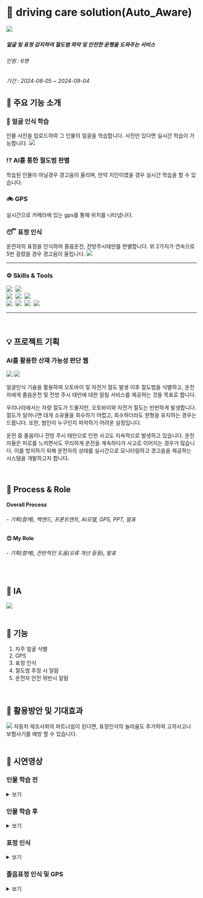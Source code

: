 # 🚗 driving care solution(Auto_Aware)
 <img src="https://github.com/user-attachments/assets/796eabaa-6c89-4958-a389-fa507374dbc7">

##### 얼굴 및 표정 감지하여 절도범 파악 및 안전한 운행을 도와주는 서비스
###### 인원 : 6명
###### 기간 : 2024-08-05 ~ 2024-09-04

## 💼 주요 기능 소개

### 📸 얼굴 인식 학습
인물 사진을 업로드하여 그 인물의 얼굴을 학습합니다.
사진만 있다면 실시간 학습이 가능합니다.
<img src="https://github.com/user-attachments/assets/a2e0f86f-6708-4763-8dc8-9003039330c0" />&nbsp;


### ⁉️ AI를 통한 절도범 판별
학습된 인물이 아닐경우 경고음이 울리며,
만약 지인이였을 경우 실시간 학습을 할 수 있습니다.

### 🚲 GPS
실시간으로 카메라에 있는 gps를 통해 위치를 나타냅니다.

### 😴 표정 인식
운전자의 표정을 인식하여 졸음운전, 전방주시태만를 판별합니다.
위 2가지가 연속으로 5번 걸렸을 경우 경고음이 울립니다.
<img src="https://github.com/user-attachments/assets/50dea21c-46fb-49a7-a3f9-323171d52bce" />&nbsp;


--------------------
### ⚙️ Skills & Tools
  <img src="https://img.shields.io/badge/Github-181717.svg?style=flat&logo=Github&logoColor=white" />&nbsp;
  <img src="https://img.shields.io/badge/React-61DAFB.svg?style=flat&logo=React&logoColor=white" />&nbsp;
</br>
  <img src="https://img.shields.io/badge/Html5-E34F26?style=flat&logo=Html5&logoColor=white" />&nbsp;
  <img src="https://img.shields.io/badge/Css3-1572B6?style=flat&logo=Css3&logoColor=white" />&nbsp;
  <img src="https://img.shields.io/badge/JavaScript-F7DF1E?style=flat&logo=JavaScript&logoColor=white" />&nbsp;
</br>
  <img src="https://img.shields.io/badge/FastAPI-009688?style=flat-square&logo=FastAPI&logoColor=white"/>&nbsp;
  <img src="https://img.shields.io/badge/OpenCV-5C3EE8.svg?style=flat&logo=OpenCV&logoColor=white" />&nbsp;
  <img src="https://img.shields.io/badge/MondoDB-47A248.svg?style=flat&logo=MongoDB&logoColor=white" />&nbsp;
  <img src="https://img.shields.io/badge/VScode-0854C1.svg?style=flat&logo=VScode&logoColor=white" />&nbsp;
  
--------------------

<br>

## 💡 프로젝트 기획

### AI를 활용한 산재 가능성 판단 웹

<img src="https://github.com/user-attachments/assets/6a8a427c-af23-4a27-a6ab-591dfe789663">
<img src="https://github.com/user-attachments/assets/a2d80689-ca04-42ee-85e7-192f41cae7d5">

얼굴인식 기술을 활용하여 오토바이 및 자전거 절도 발생 이후 절도범을 식별하고, 운전자에게 졸음운전 및 전방 주시 태만에 대한 알림 서비스를 제공하는 것을 목표로 합니다.

우리나라에서는 차량 절도가 드물지만, 오토바이와 자전거 절도는 빈번하게 발생합니다. 절도가 일어나면 대개 소유물을 회수하기 어렵고, 회수하더라도 원형을 유지하는 경우는 드뭅니다. 또한, 범인이 누구인지 파악하기 어려운 실정입니다.

운전 중 졸음이나 전방 주시 태만으로 인한 사고도 지속적으로 발생하고 있습니다. 운전자들은 피로를 느끼면서도 무리하게 운전을 계속하다가 사고로 이어지는 경우가 많습니다. 이를 방지하기 위해 운전자의 상태를 실시간으로 모니터링하고 경고음을 제공하는 시스템을 개발하고자 합니다.

<br>

## 📌 Process & Role
#### Overall Process
###### - 기획(함께), 백엔드, 프론트엔트, AI모델, GPS, PPT, 발표
#### 😊 My Role
###### - 기획(함께), 전반적인 도움(오류 개선 등등), 발표

<br>

## 📌 IA
<img src="https://github.com/user-attachments/assets/5cfacc0e-8c88-41db-a93c-376f07093573">

<br>
<br>

## 📌 기능
1. 차주 얼굴 식별
2. GPS
3. 표정 인식
4. 절도범 추정 시 알람
5. 운전자 안전 위반시 알람

<br>

## 📌 활용방안 및 기대효과
<img src="https://github.com/user-attachments/assets/36b9252d-a3f8-49ef-8ee6-1fc05729c161">
자동차 제조사와의 파트너쉽이 된다면, 표정인식의 놀라움도 추가하여
고의사고나 보험사기를 예방 할 수 있습니다.
<br>
<br>

## 📌 시연영상
 
### 인물 학습 전
<details>
<summary>보기</summary>
<img src="https://github.com/JangDragon/Auto-Aware/blob/6d0456dec829f7796040a79cc83d297fad44e2b3/demo_video/demo_video1.gif">
</details>

### 인물 학습 후
<details>
<summary>보기</summary>
<img src="https://github.com/JangDragon/Auto-Aware/blob/6d0456dec829f7796040a79cc83d297fad44e2b3/demo_video/demo_video2.gif">
</details>

### 표정 인식
<details>
<summary>보기</summary>
<img src="https://github.com/JangDragon/Auto-Aware/blob/73cf73a458f5592e232b491ac6452f72d8c72bf8/demo_video/demo_video3.gif">
</details>

### 졸음표정 인식 및 GPS
<details>
<summary>보기</summary>
<img src="https://github.com/JangDragon/Auto-Aware/blob/73cf73a458f5592e232b491ac6452f72d8c72bf8/demo_video/demo_video4.gif">
</details>
